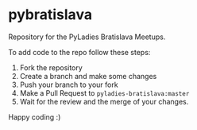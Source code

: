 # pybratislava

Repository for the PyLadies Bratislava Meetups.

To add code to the repo follow these steps:
1. Fork the repository
2. Create a branch and make some changes
3. Push your branch to your fork
4. Make a Pull Request to `pyladies-bratislava:master`
5. Wait for the review and the merge of your changes.

Happy coding :)
